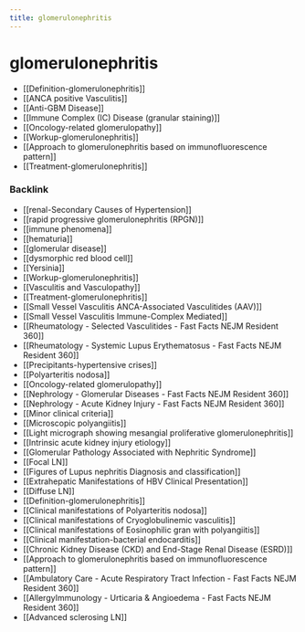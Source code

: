 ```yaml
---
title: glomerulonephritis
---
```


# glomerulonephritis

- [[Definition-glomerulonephritis]]
- [[ANCA positive Vasculitis]]
- [[Anti-GBM Disease]]
- [[Immune Complex (IC) Disease (granular staining)]]
- [[Oncology-related glomerulopathy]]
- [[Workup-glomerulonephritis]]
- [[Approach to glomerulonephritis based on immunofluorescence pattern]]
- [[Treatment-glomerulonephritis]]
 
### Backlink

- [[renal-Secondary Causes of Hypertension]] 
- [[rapid progressive glomerulonephritis (RPGN)]] 
- [[immune phenomena]] 
- [[hematuria]] 
- [[glomerular disease]] 
- [[dysmorphic red blood cell]] 
- [[Yersinia]] 
- [[Workup-glomerulonephritis]] 
- [[Vasculitis and Vasculopathy]] 
- [[Treatment-glomerulonephritis]] 
- [[Small Vessel Vasculitis ANCA-Associated Vasculitides (AAV)]] 
- [[Small Vessel Vasculitis Immune-Complex Mediated]] 
- [[Rheumatology - Selected Vasculitides - Fast Facts  NEJM Resident 360]] 
- [[Rheumatology - Systemic Lupus Erythematosus - Fast Facts  NEJM Resident 360]] 
- [[Precipitants-hypertensive crises]] 
- [[Polyarteritis nodosa]] 
- [[Oncology-related glomerulopathy]] 
- [[Nephrology - Glomerular Diseases - Fast Facts  NEJM Resident 360]] 
- [[Nephrology - Acute Kidney Injury - Fast Facts  NEJM Resident 360]] 
- [[Minor clinical criteria]] 
- [[Microscopic polyangiitis]] 
- [[Light micrograph showing mesangial proliferative glomerulonephritis]] 
- [[Intrinsic acute kidney injury etiology]] 
- [[Glomerular Pathology Associated with Nephritic Syndrome]] 
- [[Focal LN]] 
- [[Figures of Lupus nephritis Diagnosis and classification]] 
- [[Extrahepatic Manifestations of HBV Clinical Presentation]] 
- [[Diffuse LN]] 
- [[Definition-glomerulonephritis]] 
- [[Clinical manifestations of Polyarteritis nodosa]] 
- [[Clinical manifestations of Cryoglobulinemic vasculitis]] 
- [[Clinical manifestations of Eosinophilic gran with polyangiitis]] 
- [[Clinical manifestation-bacterial endocarditis]] 
- [[Chronic Kidney Disease (CKD) and End-Stage Renal Disease (ESRD)]] 
- [[Approach to glomerulonephritis based on immunofluorescence pattern]] 
- [[Ambulatory Care - Acute Respiratory Tract Infection - Fast Facts  NEJM Resident 360]] 
- [[AllergyImmunology - Urticaria & Angioedema - Fast Facts  NEJM Resident 360]] 
- [[Advanced sclerosing LN]] 
